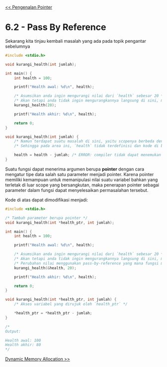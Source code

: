 [<< Pengenalan Pointer](1-Pengenalan.md)

# 6.2 - Pass By Reference

Sekarang kita tinjau kembali masalah yang ada pada topik pengantar sebelumnya
```c
#include <stdio.h>

void kurangi_health(int jumlah);

int main() {
    int health = 100;

    printf("Health awal: %d\n", health);

    /* Asumsikan anda ingin mengurangi nilai dari `health` sebesar 20 */
    /* Akan tetapi anda tidak ingin mengurangkannya langsung di sini, melainkan melalui suatu function */
    kurangi_health(20);

    printf("Health akhir: %d\n", health);

    return 0;
}

void kurangi_health(int jumlah) {
    /* Namun terdapat suatu masalah di sini, yaitu scopenya berbeda dengan main() */
    /* Sehingga pada area ini, `health` tidak terdefinisi dan kode di bawah akan memproduksi error */

    health = health - jumlah; /* ERROR: compiler tidak dapat menemukan variabel `health` */
}
```

Suatu fungsi dapat menerima argumen berupa **pointer** dengan cara mengatur tipe data salah satu parameter menjadi pointer. Karena pointer memiliki kemampuan untuk memanipulasi nilai suatu variabel bahkan yang terletak di luar scope yang bersangkutan, maka penerapan pointer sebagai parameter dalam fungsi dapat menyelesaikan permasalahan tersebut.

Kode di atas dapat dimodifikasi menjadi:
```c
#include <stdio.h>

/* Tambah parameter berupa pointer */
void kurangi_health(int *health_ptr, int jumlah);

int main() {
    int health = 100;

    printf("Health awal: %d\n", health);

    /* Asumsikan anda ingin mengurangi nilai dari `health` sebesar 20 */
    /* Akan tetapi anda tidak ingin mengurangkannya langsung di sini, melainkan melalui suatu function */
    /* Perubahan nilai menggunakan pass-by-reference yang mana fungsi menerima argumen berjenis pointer */
    kurangi_health(&health, 20);

    printf("Health akhir: %d\n", health);

    return 0;
}

void kurangi_health(int *health_ptr, int jumlah) {
    /* Akses variabel yang dirujuk oleh `health_ptr` */

    *health_ptr = *health_ptr - jumlah;
}

/*
Output:

Health awal: 100
Health akhir: 80
*/
```

[Dynamic Memory Allocation >>](3-DMA.md)